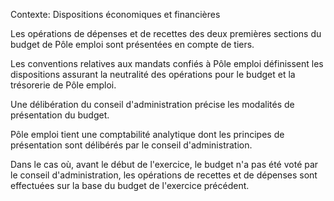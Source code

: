 Contexte: Dispositions économiques et financières

Les opérations de dépenses et de recettes des deux premières sections du budget de Pôle emploi sont présentées en compte de tiers.

Les conventions relatives aux mandats confiés à Pôle emploi définissent les dispositions assurant la neutralité des opérations pour le budget et la trésorerie de Pôle emploi.

Une délibération du conseil d'administration précise les modalités de présentation du budget.

Pôle emploi tient une comptabilité analytique dont les principes de présentation sont délibérés par le conseil d'administration.

Dans le cas où, avant le début de l'exercice, le budget n'a pas été voté par le conseil d'administration, les opérations de recettes et de dépenses sont effectuées sur la base du budget de l'exercice précédent.